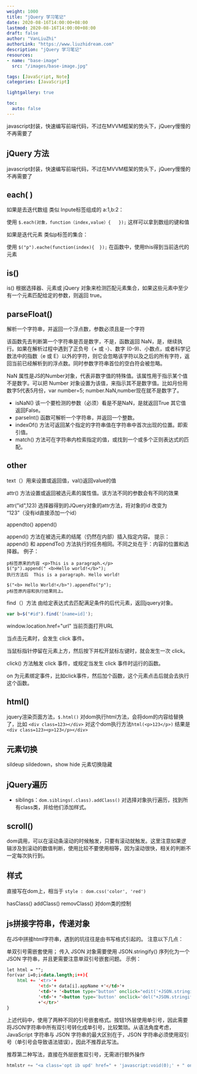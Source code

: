 ```yaml
---
weight: 1000
title: "jQuery 学习笔记"
date: 2020-08-16T14:00:00+08:00
lastmod: 2020-08-16T14:00:00+08:00
draft: false
author: "VanLiuZhi"
authorLink: "https://www.liuzhidream.com"
description: "jQuery 学习笔记"
resources:
- name: "base-image"
  src: "/images/base-image.jpg"

tags: [JavaScript, Note]
categories: [JavaScript]

lightgallery: true

toc:
  auto: false
---
```


javascript封装，快速编写前端代码，不过在MVVM框架的势头下，jQuery慢慢的不再需要了

<!-- more -->

## jQuery 方法

javascript封装，快速编写前端代码，不过在MVVM框架的势头下，jQuery慢慢的不再需要了

## each( )

如果是去迭代数组 类似 Inpute标签组成的 a:1,b:2：

使用 `$.each(对象，function（index,value）{   });` 这样可以拿到数组的键和值

如果是迭代元素 类似p标签的集合：

使用 `$("p").eache(function(index){  });` 在函数中，使用this得到当前迭代的元素  

## is()

is() 根据选择器、元素或 jQuery 对象来检测匹配元素集合，如果这些元素中至少有一个元素匹配给定的参数，则返回 true。

## parseFloat() 

解析一个字符串，并返回一个浮点数，参数必须且是一个字符

该函数先去判断第一个字符串是否是数字，不是，函数返回 NaN，是，继续执行。如果在解析过程中遇到了正负号（+ 或 -）、数字 (0-9)、小数点，或者科学记数法中的指数（e 或 E）以外的字符，则它会忽略该字符以及之后的所有字符，返回当前已经解析到的浮点数。同时参数字符串首位的空白符会被忽略。

NaN 属性是JS的Number对象，代表非数字值的特殊值。该属性用于指示某个值不是数字。可以把 Number 对象设置为该值，来指示其不是数字值。比如月份用数字5代表5月份，var number=5; number.NaN,number现在就不是数字了。

- isNaN()  该一个要检测的参数（必须）看是不是NaN，是就返回True 其它值返回False。
- parseInt() 函数可解析一个字符串，并返回一个整数。
- indexOf() 方法可返回某个指定的字符串值在字符串中首次出现的位置。即索引值。
- match() 方法可在字符串内检索指定的值，或找到一个或多个正则表达式的匹配。

## other

text（）用来设置或返回值，val()返回value的值

attr() 方法设置或返回被选元素的属性值。该方法不同的参数会有不同的效果

attr("id",123)   选择器得到的JQuery对象的attr方法，将对象的id 改变为 “123”（没有id直接添加一个id）

appendto() append()

append() 方法在被选元素的结尾（仍然在内部）插入指定内容。
提示：append() 和 appendTo() 方法执行的任务相同。不同之处在于：内容的位置和选择器。
例子：  

```
p标签原来的内容 <p>This is a paragraph.</p>
$("p").append(" <b>Hello world!</b>");   
执行方法后  This is a paragraph. Hello world!

$("<b> Hello World!</b>").appendTo("p");
p标签原内容和执行结果同上。
```

find（）方法 由给定表达式去匹配满足条件的后代元素，返回jquery对象。

```js
var b=$("#id").find('[name=id]');
```

window.location.href="url"  当前页面打开URL

当点击元素时，会发生 click 事件。

当鼠标指针停留在元素上方，然后按下并松开鼠标左键时，就会发生一次 click。

click() 方法触发 click 事件，或规定当发生 click 事件时运行的函数。

on 为元素绑定事件，比如click事件，然后加个函数，这个元素点击后就会去执行这个函数。

## html()

jquery渲染页面方法，`$.html()` 对dom执行html方法，会将dom的内容给替换了，比如 `<div class=123></div>`  对这个dom执行方法`html(<p>123</p>)` 结果是`<div class=123><p>123</p></div> `

## 元素切换

sildeup sildedown，show hide 元素切换隐藏

## jQuery遍历

- siblings：`dom.siblings(.class).addClass()` 对选择对象执行遍历，找到所有class类，并给他们添加样式。

## scroll()  

dom调用，可以在滚动条滚动的时候触发，只要有滚动就触发。这里注意如果逻辑涉及到滚动的数值判断，使用比较不要使用相等，因为滚动很快，相关的判断不一定每次执行到。

## 样式

直接写在dom上，相当于 `style : dom.css('color', 'red')`

hasClass()   addClass()   removClass()   对dom类的控制


## js拼接字符串，传递对象

在JS中拼接html字符串，遇到的坑往往是由书写格式引起的。
注意以下几点：

单双引号需嵌套使用；
传入 JSON 对象需要使用 JSON.stringify() 序列化为一个 JSON 字符串，并且更需要注意单双引号嵌套问题。
示例：

```html
let html = "";
for(var i=0;i<data.length;i++){
    html += '<tr>'+
            '<td>'+ data[i].appName +'</td>'+
            '<td>'+ '<button type="button" onclick="edit('+JSON.stringify(data[i]).replace(/\"/g,"'")+')">按钮1</button>'+'</td>'+
            '<td>'+ "<button type='button' onclick='del("+JSON.stringify(data[i])+")'>按钮2</button>"+'</td>'+
            +'</tr>'
}
```
上述代码中，使用了两种不同的引号嵌套格式。按钮1外层使用单引号，因此需要将JSON字符串中所有双引号转化成单引号，比较繁琐。从语法角度考虑，JavaScript 字符串与 JSON 字符串的最大区别在于，JSON 字符串必须使用双引号（单引号会导致语法错误），因此不推荐此写法。

推荐第二种写法，直接在外层嵌套双引号，无需进行额外操作

```js
htmlstr += "<a class='opt ib upd' href=" + 'javascript:void(0);' + " onclick='updateGetData(" + JSON.stringify(useData) + ")'>修改</a>"
```


